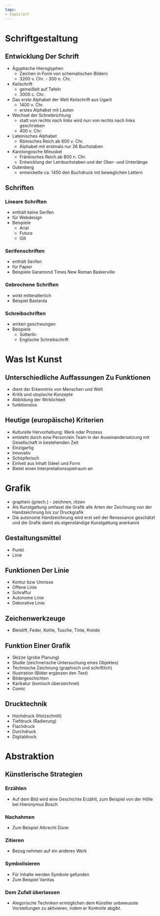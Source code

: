 ```yaml
---
tags:
- topic/art
---
```


# Schriftgestaltung

## Entwicklung Der Schrift

- Ägyptische Hieroglyphen
	- Zeichen in Form von schematischen Bildern
	- 3200 v. Chr. - 300 n. Chr.
- Keilschrift
	- gemeißelt auf Tafeln
	- 3000 c. Chr.
- Das erste Alphabet der Welt Keilschrift aus Ugarit
	- 1400 v. Chr.
	- erstes Alphabet mit Lauten
- Wechsel der Schreibrichtung
	- statt von rechts nach links wird nun von rechts nach links geschrieben
	- 400 v. Chr.
- Lateinisches Alphabet
	- Römisches Reich ab 600 v. Chr.
	- Alphabet mit erstmals nur 26 Buchstaben
- Karolongosche Minuskel
	- Fränkisches Reich ab 800 n. Chr.
	- Entwicklung der Leinbuchstaben und der Ober- und Unterlänge
- Gutenberg
	- entwickelte ca. 1450 den Buchdruck mit beweglichen Lettern

## Schriften

### Lineare Schriften

- enthält keine Serifen
- für Webdesign
- Beispiele
	- Arial
	- Futura
	- Gill

### Serifenschriften

- enthält Serifen
- für Papier
- Beispiele
	Garamond
	Times New Roman
	Baskerville

### Gebrochene Schriften

- wirkt mitteralterlich
- Beispiel
	Bastarda

### Schreibschriften

- wirken geschwungen
- Beispiele
	- Sütterlin
	- Englische Schreibschrift

# Was Ist Kunst

## Unterschiedliche Auffassungen Zu Funktionen

- dient der Erkenntnis von Menschen und Welt
- Kritik und utopische Konzepte
- Abbildung der Wirklichkeit
- funktionslos

## Heutige (europäische) Kriterien

- Kulturelle Hervorhebung: Werk oder Prozess
- entsteht durch eine Person/ein Team in der Auseinandersetzung mit Gesellschaft in bestehenden Zeit
- Einzigartig
- Innovativ
- Schöpferisch
- Einheit aus Inhalt (Idee) und Form
- Bietet einen Interpretationsspielraum an

# Grafik

- graphein (griech.) - zeichnen, ritzen
- Als Kunstgattung umfasst die Grafik alle Arten der Zeichnung von der Handzeichnung bis zur Druckgrafik
- Die autonome Handzeichnung wird erst seit der Renassance geschätzt und die Grafik damit als eigenständige Kunstgattung anerkannt

## Gestaltungsmittel

- Punkt
- Linie

## Funktionen Der Linie

- Kontur bzw Umrisse
- Offene Linie
- Schraffur
- Autonome Linie
- Dekorative Linie

## Zeichenwerkzeuge

- Bleistift, Feder, Kohle, Tusche, Tinte, Kreide

## Funktion Einer Grafik

- Skizze (grobe Planung)
- Studie (zeichnerische Untersuchung eines Objektes)
- Technische Zeichnung (graphisch und schriftlich)
- Illustration (Bilder ergänzen den Text)
- Bildergeschichten
- Karikatur (komisch überzeichnet)
- Comic

## Drucktechnik

- Hochdruck (Holzschnitt)
- Tiefdruck (Radierung)
- Flachdruck
- Durchdruck
- Digitaldruck

# Abstraktion

## Künstlerische Strategien

### Erzählen

-  Auf dem Bild wird eine Geschichte Erzählt, zum Beispiel von der Hölle bei Hieronymus Bosch

### Nachahmen

- Zum Beispiel Albrecht Dürer

### Zitieren

- Bezug nehmen auf ein anderes Werk

### Symbolisieren

- Für Inhalte werden Symbole gefunden
- Zum Beispiel Vanitas

### Dem Zufall überlassen

- Alegorische Techniken ermöglichen dem Künstler unbewusste Vorstellungen zu aktivieren, indem er Kontrolle abgibt.
